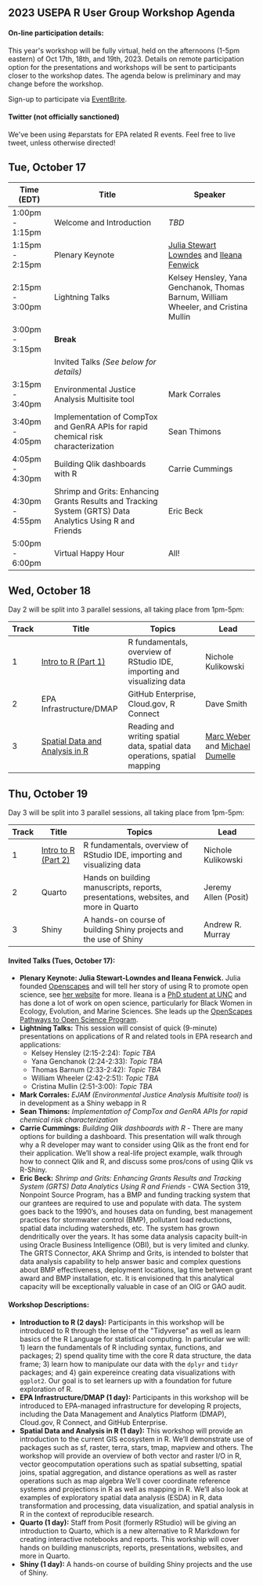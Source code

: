 ## 2023 USEPA R User Group Workshop Agenda

#### On-line participation details:

This year's workshop will be fully virtual, held on the afternoons (1-5pm eastern) of Oct 17th, 18th, and 19th, 2023.
Details on remote participation option for the presentations and workshops will be sent to participants closer to the workshop dates.
The agenda below is preliminary and may change before the workshop.

Sign-up to participate via [EventBrite](https://www.eventbrite.com/e/r-user-group-workshop-2023-october-17th-19th-registration-611092212257).

#### Twitter (not officially sanctioned)

We've been using #eparstats for EPA related R events.  Feel free to live tweet, unless otherwise directed!

## Tue, October 17

|Time (EDT)     |Title                    |Speaker                  |
|---------------|-------------------------|-------------------------|
|1:00pm - 1:15pm|Welcome and Introduction |*TBD*                    |
|1:15pm - 2:15pm|Plenary Keynote          |[Julia Stewart Lowndes](https://jules32.github.io/) and [Ileana Fenwick](https://aces.kenaninstitute.unc.edu/people/ileana-fenwick/)|
|2:15pm - 3:00pm|Lightning Talks          |Kelsey Hensley, Yana Genchanok, Thomas Barnum, William Wheeler, and Cristina Mullin|
|3:00pm - 3:15pm|**Break**                |                         |
|               |Invited Talks *(See below for details)*|           |
|3:15pm - 3:40pm|Environmental Justice Analysis Multisite tool|Mark Corrales|
|3:40pm - 4:05pm|Implementation of CompTox and GenRA APIs for rapid chemical risk characterization|Sean Thimons|
|4:05pm - 4:30pm|Building Qlik dashboards with R|Carrie Cummings    |
|4:30pm - 4:55pm|Shrimp and Grits: Enhancing Grants Results and Tracking System (GRTS) Data Analytics Using R and Friends|Eric Beck|
|5:00pm - 6:00pm|Virtual Happy Hour       |All!                     |

## Wed, October 18

Day 2 will be split into 3 parallel sessions, all taking place from 1pm-5pm:

|Track  |Title                   |Topics                  |Lead                    |
|-------|------------------------|------------------------|------------------------|
|1|[Intro to R (Part 1)](https://github.com/nicholekulikowski/intro_to_R_2021)|R fundamentals, overview of RStudio IDE, importing and visualizing data|Nichole Kulikowski|
|2|EPA Infrastructure/DMAP|GitHub Enterprise, Cloud.gov, R Connect|Dave Smith|
|3|[Spatial Data and Analysis in R](https://mhweber.github.io/R-User-Group-Spatial-Workshop-2021/)|Reading and writing spatial data, spatial data operations, spatial mapping|[Marc Weber](https://mhweber.github.io/) and [Michael Dumelle](https://michaeldumelle.github.io/)|

## Thu, October 19

Day 3 will be split into 3 parallel sessions, all taking place from 1pm-5pm:

|Track  |Title                   |Topics                  |Lead                    |
|-------|------------------------|------------------------|------------------------|
|1|[Intro to R (Part 2)](https://github.com/nicholekulikowski/intro_to_R_2021)|R fundamentals, overview of RStudio IDE, importing and visualizing data|Nichole Kulikowski|
|2|Quarto|Hands on building manuscripts, reports, presentations, websites, and more in Quarto|Jeremy Allen (Posit)|
|3|Shiny|A hands-on course of building Shiny projects and the use of Shiny|Andrew R. Murray|



#### Invited Talks (Tues, October 17):

- **Plenary Keynote: Julia Stewart-Lowndes and Ileana Fenwick.** Julia founded [Openscapes](https://openscapes.org/) and will tell her story of using R to promote open science, see [her website](https://jules32.github.io/) for more. Ileana is a [PhD student at UNC](https://aces.kenaninstitute.unc.edu/people/ileana-fenwick/) and has done a lot of work on open science, particularly for Black Women in Ecology, Evolution, and Marine Sciences. She leads up the [OpenScapes Pathways to Open Science Program](https://openscapes.org/initiatives.html#pathways-to-open-science-program).
- **Lightning Talks:** This session will consist of quick (9-minute) presentations on applications of R and related tools in EPA research and applications:
  - Kelsey Hensley (2:15-2:24): *Topic TBA*
  - Yana Genchanok (2:24-2:33): *Topic TBA*
  - Thomas Barnum (2:33-2:42): *Topic TBA*
  - William Wheeler (2:42-2:51): *Topic TBA*
  - Cristina Mullin (2:51-3:00): *Topic TBA*
- **Mark Corrales:** *EJAM (Environmental Justice Analysis Multisite tool)* is in development as a Shiny webapp in R
- **Sean Thimons:** *Implementation of CompTox and GenRA APIs for rapid chemical risk characterization*
- **Carrie Cummings:** *Building Qlik dashboards with R* - There are many options for building a dashboard. This presentation will walk through why a R developer may want to consider using Qlik as the front end for their application. We’ll show a real-life project example, walk through how to connect Qlik and R, and discuss some pros/cons of using Qlik vs R-Shiny.
- **Eric Beck:** *Shrimp and Grits: Enhancing Grants Results and Tracking System (GRTS) Data Analytics Using R and Friends* - CWA Section 319, Nonpoint Source Program, has a BMP and funding tracking system that our grantees are required to use and populate with data. The system goes back to the 1990’s, and houses data on funding, best management practices for stormwater control (BMP), pollutant load reductions, spatial data including watersheds, etc. The system has grown dendritically over the years. It has some data analysis capacity built-in using Oracle Business Intelligence (OBI), but is very limited and clunky. The GRTS Connector, AKA Shrimp and Grits, is intended to bolster that data analysis capability to help answer basic and complex questions about BMP effectiveness, deployment locations, lag time between grant award and BMP installation, etc. It is envisioned that this analytical capacity will be exceptionally valuable in case of an OIG or GAO audit.



#### Workshop Descriptions:

- **Introduction to R (2 days):** Participants in this workshop will be introduced to R through the lense of the "Tidyverse" as well as learn basics of the R Language for statistical computing.  In particular we will: 1) learn the fundamentals of R including syntax, functions, and packages; 2) spend quality time with the core R data structure, the data frame; 3) learn how to manipulate our data with the `dplyr` and `tidyr` packages; and 4) gain expereince creating data visualizations with `ggplot2`.  Our goal is to set learners up with a foundation for future exploration of R.
- **EPA Infrastructure/DMAP (1 day):** Participants in this workshop will be introduced to EPA-managed infrastructure for developing R projects, including the Data Management and Analytics Platform (DMAP), Cloud.gov, R Connect, and GitHub Enterprise.
- **Spatial Data and Analysis in R (1 day):** This workshop will provide an introduction to the current GIS ecosystem in R.  We’ll demonstrate use of packages such as sf, raster, terra, stars, tmap, mapview and others.  The workshop will provide an overview of both vector and raster I/O in R, vector geocomputation operations such as spatial subsetting, spatial joins, spatial aggregation, and distance operations as well as raster operations such as map algebra  We’ll cover coordinate reference systems and projections in R as well as mapping in R.  We’ll also look at examples of exploratory spatial data analysis (ESDA) in R, data transformation and processing, data visualization, and spatial analysis in R in the context of reproducible research.
- **Quarto (1 day):** Staff from Posit (formerly RStudio) will be giving an introduction to Quarto, which is a new alternative to R Markdown for creating interactive notebooks and reports. This workship will cover hands on building manuscripts, reports, presentations, websites, and more in Quarto.
- **Shiny (1 day):** A hands-on course of building Shiny projects and the use of Shiny.

